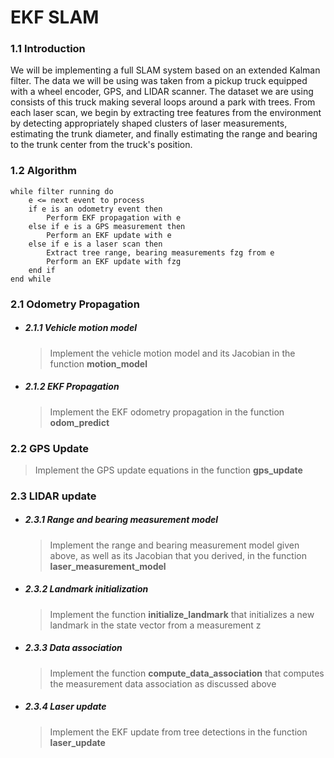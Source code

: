# EKF SLAM
### 1.1 Introduction
We will be implementing a full SLAM system based on an extended Kalman filter. The data we will be using was taken from a pickup truck equipped with a wheel encoder, GPS, and LIDAR scanner. The dataset we are using consists of this truck making several loops around a park with trees. From each laser scan, we begin by extracting tree features from the environment by detecting appropriately shaped clusters of laser measurements, estimating the trunk diameter, and finally estimating the range and bearing to the trunk center from the truck's position.

### 1.2 Algorithm
    while filter running do
        e <= next event to process
        if e is an odometry event then
            Perform EKF propagation with e
        else if e is a GPS measurement then
            Perform an EKF update with e
        else if e is a laser scan then
            Extract tree range, bearing measurements fzg from e
            Perform an EKF update with fzg
        end if
    end while
    
### 2.1 Odometry Propagation
 - ##### 2.1.1 Vehicle motion model
   > Implement the vehicle motion model and its Jacobian in the function **motion_model**
 - ##### 2.1.2 EKF Propagation
   > Implement the EKF odometry propagation in the function **odom_predict**

### 2.2 GPS Update
   > Implement the GPS update equations in the function **gps_update**

### 2.3 LIDAR update
- ##### 2.3.1 Range and bearing measurement model
  > Implement the range and bearing measurement model given above, as well as its Jacobian that you derived, in the function **laser_measurement_model**

- ##### 2.3.2 Landmark initialization
  > Implement the function **initialize_landmark** that initializes a new landmark in the state vector from a measurement z

- ##### 2.3.3 Data association
  > Implement the function **compute_data_association** that computes the measurement data association as discussed above

 - ##### 2.3.4 Laser update
   > Implement the EKF update from tree detections in the function **laser_update**
